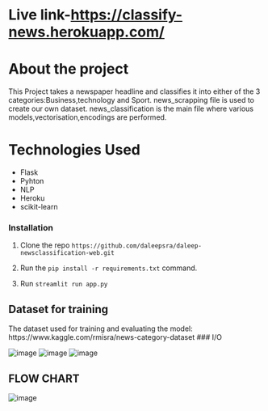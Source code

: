 # Live link-https://classify-news.herokuapp.com/
# About the project

This Project takes a newspaper headline and classifies it into either of the 3 categories:Business,technology and Sport. news_scrapping file is used to create our own dataset. news_classification is the main file where various models,vectorisation,encodings are performed.


# Technologies Used
- Flask
- Pyhton
- NLP
- Heroku
- scikit-learn

### Installation

1. Clone the repo ```https://github.com/daleepsra/daleep-newsclassification-web.git ```

2. Run the ```pip install -r requirements.txt``` command.

3. Run ```streamlit run app.py```

<h2> Dataset for training</h2>
The dataset used for training and evaluating the model: https://www.kaggle.com/rmisra/news-category-dataset
### I/O

![image](https://user-images.githubusercontent.com/85610854/137626580-09522679-b5bc-4eaa-abe5-4610c4e62ce3.png)
![image](https://user-images.githubusercontent.com/85610854/137626598-9e43ace0-5de8-4e3c-b996-8aa9371ed24c.png)
![image](https://user-images.githubusercontent.com/85610854/137626614-00e6e70e-69bf-4c98-8173-72e165aaab32.png)


<h2> FLOW CHART </h2>

![image](https://user-images.githubusercontent.com/85610854/137626628-fedfc8c1-920c-4134-9077-6db4df2a39a7.png)

